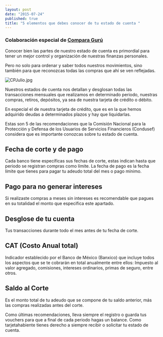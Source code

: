 ```yaml
---
layout: post
date: "2015-07-24"
published: true
title: "5 elementos que debes conocer de tu estado de cuenta "
---
```


### Colaboración especial de [Compara Gurú](http://www.comparaguru.com/tarjetas-de-credito/promociones)

Conocer bien las partes de nuestro estado de cuenta es primordial para tener un mejor control y organización de nuestras finanzas personales.

Pero no solo para ordenar y saber todos nuestros movimientos, sino también para que reconozcas todas las compras que ahí se ven reflejadas.

![CPJulio.jpg]({{site.baseurl}}/img/CPJulio.jpg)

Nuestros estados de cuenta nos detallan y desglosan  todas las transacciones mensuales que realizamos en  determinado periodo, nuestras compras, retiros, depósitos, ya sea de nuestra tarjeta de crédito o débito.

En especial el de nuestra tarjeta de crédito, que es en la que hemos adquirido deudas a determinados plazos y hay que liquidarlas.

Estas son 5 de las recomendaciones que la Comisión Nacional para la Protección y Defensa de los Usuarios de Servicios Financieros (Condusef)  considera que es importante conozcas sobre tu estado de cuenta.

## Fecha de corte y de pago
Cada banco tiene específicas sus fechas de corte, estas indican hasta que periodo se registran compras como límite.
La fecha de pago es  la fecha límite que  tienes para pagar tu adeudo total del mes  o pago mínimo.

## Pago para no generar intereses
Si realizaste compras  a meses sin intereses es recomendable que pagues en su totalidad el monto que especifica este apartado.

## Desglose de tu cuenta
Tus transacciones durante todo el mes antes de tu fecha de corte.

## CAT (Costo Anual total)
Indicador establecido por el Banco de México (Banxico)  que incluye todos los aspectos  que  se te cobrarán en total anualmente entre ellos: Impuesto al valor agregado, comisiones, intereses ordinarios, primas de seguro, entre otros.

## Saldo al Corte
Es el monto total de tu adeudo que se compone de tu saldo anterior, más las compras realizadas antes del corte.

Como últimas recomendaciones, lleva siempre el registro o guarda tus vouchers para que a final de cada periodo hagas un balance. Como tarjetahabiente tienes derecho a siempre recibir o solicitar tu estado de cuenta.
